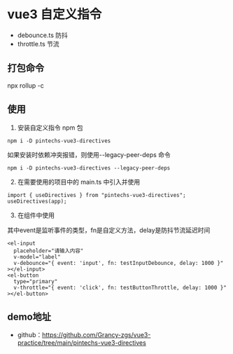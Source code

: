 # vue3 自定义指令
- debounce.ts 防抖
- throttle.ts 节流

## 打包命令

npx rollup -c

## 使用

1. 安装自定义指令 npm 包

```
npm i -D pintechs-vue3-directives
```

  如果安装时依赖冲突报错，则使用--legacy-peer-deps 命令

```
npm i -D pintechs-vue3-directives --legacy-peer-deps
```

2. 在需要使用的项目中的 main.ts 中引入并使用

```
import { useDirectives } from "pintechs-vue3-directives";
useDirectives(app);
```

3. 在组件中使用

其中event是监听事件的类型，fn是自定义方法，delay是防抖节流延迟时间
```
<el-input
  placeholder="请输入内容"
  v-model="label"
  v-debounce="{ event: 'input', fn: testInputDebounce, delay: 1000 }"
></el-input>
<el-button
  type="primary"
  v-throttle="{ event: 'click', fn: testButtonThrottle, delay: 1000 }"
></el-button>
```

## demo地址
- github：https://github.com/Grancy-zgs/vue3-practice/tree/main/pintechs-vue3-directives